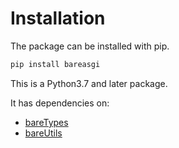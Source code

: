# Installation

The package can be installed with pip.

```bash
pip install bareasgi
```

This is a Python3.7 and later package.

It has dependencies on:

* [bareTypes](https://github.com/rob-blackbourn/bareTypes)
* [bareUtils](https://github.com/rob-blackbourn/bareUtils)

